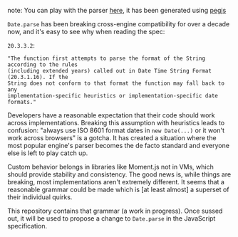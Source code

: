 note: You can play with the parser [here](http://mrrrgn.com/date), it has been generated using [pegjs](http://pegjs.org)

`Date.parse` has been breaking cross-engine compatibility for over a decade now, and it's easy to see why when reading the spec:

`20.3.3.2`:

    "The function first attempts to parse the format of the String according to the rules 
    (including extended years) called out in Date Time String Format (20.3.1.16). If the 
    String does not conform to that format the function may fall back to any 
    implementation-specific heuristics or implementation-specific date formats."
    


Developers have a reasonable expectation that their code should work across implementations. Breaking this assumption with heuristics leads to confusion: "always use ISO 8601 format dates in `new Date(...)` or it won't work across browsers" is a gotcha. It has created a situation where the most popular engine's parser becomes the de facto standard and everyone else is left to play catch up.

Custom behavior belongs in libraries like Moment.js not in VMs, which should provide stability and consistency. The good news is, while things are breaking, most implementations aren't extremely different. It seems that a reasonable grammar could be made which is [at least almost] a superset of their individual quirks. 

This repository contains that grammar (a work in progress). Once sussed out, it will be used to propose a change to `Date.parse` in the JavaScript specification.
